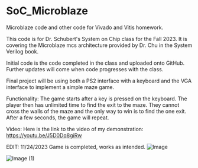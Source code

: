 # SoC_Microblaze
Microblaze code and other code for Vivado and Vitis homework.

This code is for Dr. Schubert's System on Chip class for the Fall 2023.
It is covering the Microblaze mcs architecture provided by Dr. Chu in the System Verilog book.

Initial code is the code completed in the class and uploaded onto GitHub.
Further updates will come when code progresses with the class.

Final project will be using both a PS2 interface with a keyboard and the VGA interface to implement
a simple maze game.

Functionality:
The game starts after a key is pressed on the keyboard.
The player then has unlimited time to find the exit to the maze.
They cannot cross the walls of the maze and the only way to win is to find the one exit.
After a few seconds, the game will repeat.

Video:
Here is the link to the video of my demonstration:
https://youtu.be/J5D0Dq8giRw

EDIT: 11/24/2023
Game is completed, works as intended.
![Image](https://github.com/NoelSengel/SoC_Microblaze/assets/123399929/9909f1dc-0732-4f9c-b32d-4b5342e25cea)

![Image (1)](https://github.com/NoelSengel/SoC_Microblaze/assets/123399929/75e8fa51-4916-4584-8258-5b519f7d8705)
